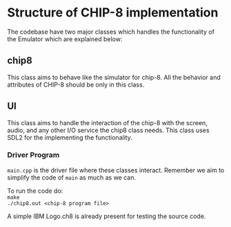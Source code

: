 
# Structure of CHIP-8 implementation

The codebase have two major classes which handles the functionality of the Emulator which are explained below:

## chip8

This class aims to behave like the simulator for chip-8. All the behavior and attributes of CHIP-8 should be only in this class.

## UI

This class aims to handle the interaction of the chip-8 with the screen, audio, and any other I/O service the chip8 class needs. This class uses SDL2 for the implementing the functionality.

### Driver Program

`main.cpp` is the driver file where these classes interact. Remember we aim to simplify the code of `main` as much as we can.

To run the code do:\
    ```make``` \
    ```./chip8.out <chip-8 program file> ```

A simple IBM Logo.ch8 is already present for testing the source code.
